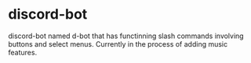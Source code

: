 # discord-bot

discord-bot named d-bot that has functinning slash commands involving buttons and select menus. Currently in the process of
adding music features.
